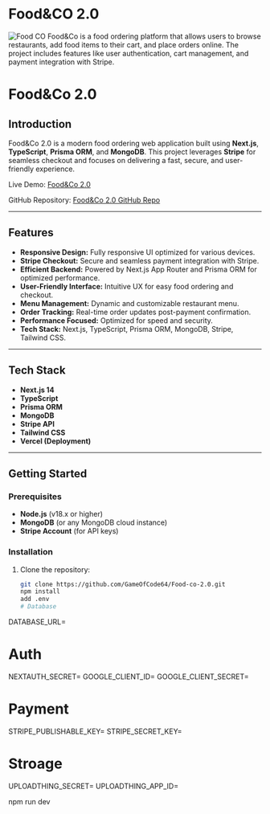 # Food&CO 2.0
![Food CO](https://github.com/user-attachments/assets/575b515d-b67d-4c8e-82e3-3341a2581995)
Food&Co is a food ordering platform that allows users to browse restaurants, add food items to their cart, and place orders online. The project includes features like user authentication, cart management, and payment integration with Stripe.

# Food&Co 2.0

## Introduction

Food&Co 2.0 is a modern food ordering web application built using **Next.js**, **TypeScript**, **Prisma ORM**, and **MongoDB**. This project leverages **Stripe** for seamless checkout and focuses on delivering a fast, secure, and user-friendly experience.

Live Demo: [Food&Co 2.0](https://food-co-2-0.vercel.app/)

GitHub Repository: [Food&Co 2.0 GitHub Repo](https://github.com/GameOfCode64/Food-co-2.0)

---

## Features

- **Responsive Design:** Fully responsive UI optimized for various devices.
- **Stripe Checkout:** Secure and seamless payment integration with Stripe.
- **Efficient Backend:** Powered by Next.js App Router and Prisma ORM for optimized performance.
- **User-Friendly Interface:** Intuitive UX for easy food ordering and checkout.
- **Menu Management:** Dynamic and customizable restaurant menu.
- **Order Tracking:** Real-time order updates post-payment confirmation.
- **Performance Focused:** Optimized for speed and security.
- **Tech Stack:** Next.js, TypeScript, Prisma ORM, MongoDB, Stripe, Tailwind CSS.

---

## Tech Stack

- **Next.js 14**
- **TypeScript**
- **Prisma ORM**
- **MongoDB**
- **Stripe API**
- **Tailwind CSS**
- **Vercel (Deployment)**

---

## Getting Started

### Prerequisites

- **Node.js** (v18.x or higher)
- **MongoDB** (or any MongoDB cloud instance)
- **Stripe Account** (for API keys)

### Installation

1. Clone the repository:

   ```bash
   git clone https://github.com/GameOfCode64/Food-co-2.0.git
   npm install
   add .env
   # Database
DATABASE_URL=

# Auth
NEXTAUTH_SECRET=
GOOGLE_CLIENT_ID=
GOOGLE_CLIENT_SECRET=

# Payment
STRIPE_PUBLISHABLE_KEY=
STRIPE_SECRET_KEY=

# Stroage 
UPLOADTHING_SECRET=
UPLOADTHING_APP_ID=

npm run dev
```
